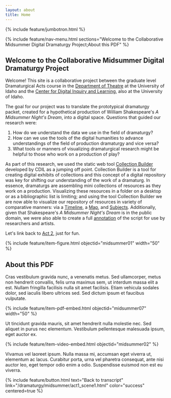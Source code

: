 ```yaml
---
layout: about
title: Home
---
```


{% include feature/jumbotron.html %}

{% include feature/nav-menu.html sections="Welcome to the Collaborative Midsummer Digital Dramaturgy Project;About this PDF" %}

## Welcome to the Collaborative Midsummer Digital Dramaturgy Project

Welcome! This site is a collaborative project between the graduate level Dramaturgical Acts course in the [Department of Theatre](https://www.uidaho.edu/class/theatre) at the University of Idaho and the [Center for Digital Inquiry and Learning](https://cdil.lib.uidaho.edu/), also at the University of Idaho. 

The goal for our project was to translate the prototypical dramaturgy packet, created for a hypothetical production of William Shakespeare's *A Midsummer Night's Dream*, into a digital space. Questions that guided our research were: 
1. How do we understand the data we use in the field of dramaturgy? 
2. How can we use the tools of the digital humanities to advance understandings of the field of production dramaturgy and vice versa? 
3. What tools or manners of visualizing dramaturgical research might be helpful to those who work on a production of play? 


As part of this research, we used the static web tool [Collection Builder](https://collectionbuilder.github.io/) developed by CDIL as a jumping off point. Collection Builder is a tool for creating digital exhibits of collections and this concept of a digital repository was key for shifting our understanding of the work of a dramaturg. In essence, dramaturgs are assembling mini collections of resources as they work on a production. Visualizing these resources in a folder on a desktop or as a bibliographic list is limiting; and using the tool Collection Builder we are now able to visualize our repository of resources in variety of comparative manners: via a [Timeline](/dramaturgy/timeline.html), a [Map](/dramaturgy/map.html), and [Subjects](/dramaturgy/subjects.html). Additionally, given that Shakespeare's *A Midsummer Night's Dream* is in the public domain, we were also able to create a full [annotation](/dramaturgy/midsummer.html) of the script for use by researchers and artists. 

Let's link back to [Act 2](/dramaturgy/midsummer/act2_scene1.html), just for fun.



{% include feature/item-figure.html objectid="midsummer01" width="50" %}

## About this PDF

Cras vestibulum gravida nunc, a venenatis metus. 
Sed ullamcorper, metus non hendrerit convallis, felis urna maximus sem, ut interdum massa elit a est. 
Nullam fringilla facilisis nulla sit amet facilisis. 
Etiam vehicula sodales dolor, sed iaculis libero ultrices sed. 
Sed dictum ipsum et faucibus vulputate.

{% include feature/item-pdf-embed.html objectid="midsummer07" width="50" %}

Ut tincidunt gravida mauris, sit amet hendrerit nulla molestie nec. 
Sed aliquet in purus nec elementum. 
Vestibulum pellentesque malesuada ipsum, eget auctor ex.

{% include feature/item-video-embed.html objectid="midsummer02" %}

Vivamus vel laoreet ipsum. Nulla massa mi, accumsan eget viverra ut, elementum ac lacus. 
Curabitur porta, urna vel pharetra consequat, ante nisi auctor leo, eget tempor odio enim a odio. 
Suspendisse euismod non est eu viverra.

{% include feature/button.html text="Back to transcript" link="/dramaturgy/midsummer/act1_scene1.html" color="success" centered=true %}